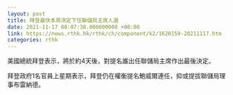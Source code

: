 ```yaml
---
layout: post
title: 拜登最快本周決定下任聯儲局主席人選
date: 2021-11-17 08:07:38.000000000 +08:00
link: https://news.rthk.hk/rthk/ch/component/k2/1620159-20211117.htm
categories: rthk
---
```


美國總統拜登表示，將於約4天後，對提名誰出任聯儲局主席作出最後決定。

拜登政府1名官員上星期表示，拜登仍在權衡提名鮑威爾連任，抑或提拔聯儲局理事布雷納德。
